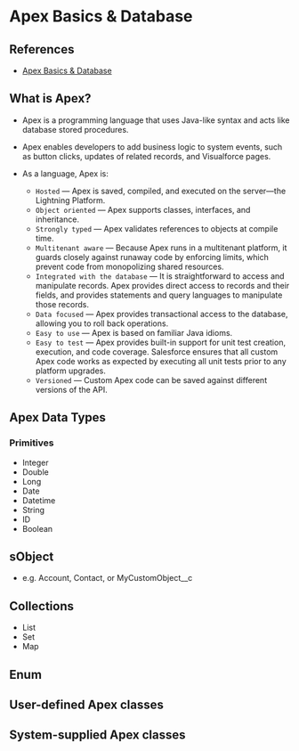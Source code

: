 # Apex Basics & Database

## References
- [Apex Basics & Database](https://trailhead.salesforce.com/trails/force_com_dev_beginner/modules/apex_database)

## What is Apex?
- Apex is a programming language that uses Java-like syntax and acts like database stored procedures.

- Apex enables developers to add business logic to system events, such as button clicks, updates of related records, and Visualforce pages.

- As a language, Apex is:
  - `Hosted` — Apex is saved, compiled, and executed on the server—the Lightning Platform.
  - `Object oriented` — Apex supports classes, interfaces, and inheritance.
  - `Strongly typed` — Apex validates references to objects at compile time.
  - `Multitenant aware` — Because Apex runs in a multitenant platform, it guards closely against runaway code by enforcing limits, which prevent code from monopolizing shared resources.
  - `Integrated with the database` — It is straightforward to access and manipulate records. Apex provides direct access to records and their fields, and provides statements and query languages to manipulate those records.
  - `Data focused` — Apex provides transactional access to the database, allowing you to roll back operations.
  - `Easy to use` — Apex is based on familiar Java idioms.
  - `Easy to test` — Apex provides built-in support for unit test creation, execution, and code coverage. Salesforce ensures that all custom Apex code works as expected by executing all unit tests prior to any platform upgrades.
  - `Versioned` — Custom Apex code can be saved against different versions of the API.

## Apex Data Types
### Primitives
- Integer
- Double
- Long
- Date
- Datetime
- String
- ID
- Boolean

## sObject
- e.g. Account, Contact, or MyCustomObject__c

## Collections
- List
- Set
- Map

## Enum
## User-defined Apex classes
## System-supplied Apex classes
